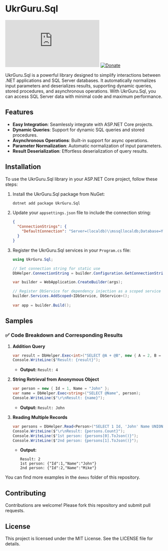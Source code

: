 ﻿# UkrGuru.Sql
[![Nuget](https://img.shields.io/nuget/v/UkrGuru.Sql)](https://www.nuget.org/packages/UkrGuru.Sql/)
[![Donate](https://img.shields.io/badge/Donate-PayPal-yellow.svg)](https://www.paypal.com/donate/?hosted_button_id=BPUF3H86X96YN)

UkrGuru.Sql is a powerful library designed to simplify interactions between .NET applications and SQL Server databases. It automatically normalizes input parameters and deserializes results, supporting dynamic queries, stored procedures, and asynchronous operations. With UkrGuru.Sql, you can access SQL Server data with minimal code and maximum performance.

## Features

- **Easy Integration**: Seamlessly integrate with ASP.NET Core projects.
- **Dynamic Queries**: Support for dynamic SQL queries and stored procedures.
- **Asynchronous Operations**: Built-in support for async operations.
- **Parameter Normalization**: Automatic normalization of input parameters.
- **Result Deserialization**: Effortless deserialization of query results.

## Installation

To use the UkrGuru.Sql library in your ASP.NET Core project, follow these steps:

1. Install the UkrGuru.Sql package from NuGet:
   ```sh
   dotnet add package UkrGuru.Sql
   ```

2. Update your `appsettings.json` file to include the connection string:
   ```json
   {
     "ConnectionStrings": {
       "DefaultConnection": "Server=(localdb)\\mssqllocaldb;Database=YourDbName;Trusted_Connection=True;"
     }
   }
   ```

3. Register the UkrGuru.Sql services in your `Program.cs` file:

   ```csharp
   using UkrGuru.Sql;
   
   // Set connection string for static use
   DbHelper.ConnectionString = builder.Configuration.GetConnectionString("DefaultConnection");

   var builder = WebApplication.CreateBuilder(args);

   // Register DbService for dependency injection as a scoped service
   builder.Services.AddScoped<IDbService, DbService>();
      
   var app = builder.Build();
   ```

## Samples

### ✅ **Code Breakdown and Corresponding Results**

1. **Addition Query**
   ```csharp
   var result = DbHelper.Exec<int>("SELECT @A + @B", new { A = 2, B = 2 });
   Console.WriteLine($"Result: {result}");
   ```
   - **Output:** `Result: 4`

2. **String Retrieval from Anonymous Object**
   ```csharp
   var person = new { Id = 1, Name = "John" };
   var name = DbHelper.Exec<string>("SELECT @Name", person);
   Console.WriteLine($"\r\nResult: {name}");
   ```
   - **Output:** `Result: John`

3. **Reading Multiple Records**
   ```csharp
   var persons = DbHelper.Read<Person>("SELECT 1 Id, 'John' Name UNION ALL SELECT 2, 'Mike'").ToList();
   Console.WriteLine($"\r\nResult: {persons.Count}");
   Console.WriteLine($"1st person: {persons[0].ToJson()}");
   Console.WriteLine($"2nd person: {persons[1].ToJson()}");
   ```
   - **Output:**
     ```
     Result: 2
     1st person: {"Id":1,"Name":"John"}
     2nd person: {"Id":2,"Name":"Mike"}
     ```

You can find more examples in the `demos` folder of this repository.

## Contributing

Contributions are welcome! Please fork this repository and submit pull requests.

## License

This project is licensed under the MIT License. See the LICENSE file for details.
